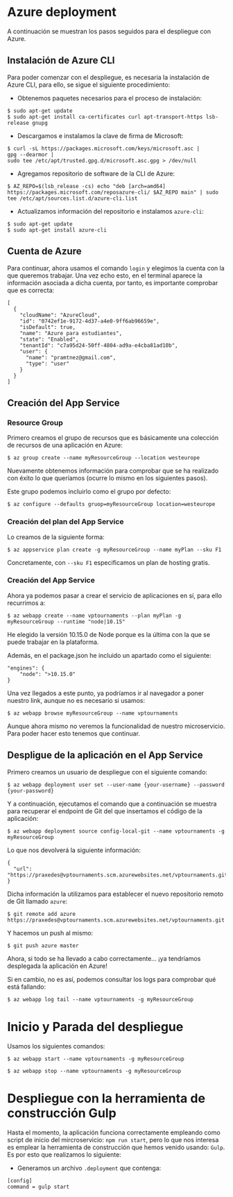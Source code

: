 # Azure deployment

A continuación se muestran los pasos seguidos para el despliegue con Azure.

## Instalación de Azure CLI

Para poder comenzar con el despliegue, es necesaria la instalación de Azure CLI, para ello, se sigue el siguiente procedimiento:

- Obtenemos paquetes necesarios para el proceso de instalación:
```shell
$ sudo apt-get update
$ sudo apt-get install ca-certificates curl apt-transport-https lsb-release gnupg
```  
- Descargamos e instalamos la clave de firma de Microsoft:  
```shell
$ curl -sL https://packages.microsoft.com/keys/microsoft.asc | 
gpg --dearmor | 
sudo tee /etc/apt/trusted.gpg.d/microsoft.asc.gpg > /dev/null
```
- Agregamos repositorio de software de la CLI de Azure:
```shell
$ AZ_REPO=$(lsb_release -cs) echo "deb [arch=amd64] https://packages.microsoft.com/reposazure-cli/ $AZ_REPO main" | sudo tee /etc/apt/sources.list.d/azure-cli.list
```
- Actualizamos información del repositorio e instalamos ```azure-cli```:
```shell
$ sudo apt-get update
$ sudo apt-get install azure-cli
```

## Cuenta de Azure

Para continuar, ahora usamos el comando ```login``` y elegimos la cuenta con la que queremos trabajar. Una vez echo esto, en el terminal aparece la información asociada a dicha cuenta, por tanto, es importante comprobar que es correcta:
```
[
  {
    "cloudName": "AzureCloud",
    "id": "0742ef1e-9172-4d37-a4e0-9ff6ab96659e",
    "isDefault": true,
    "name": "Azure para estudiantes",
    "state": "Enabled",
    "tenantId": "c7a95d24-50ff-4804-ad9a-e4cba81ad10b",
    "user": {
      "name": "pramtnez@gmail.com",
      "type": "user"
    }
  }
]
```


## Creación del App Service

### Resource Group

Primero creamos el grupo de recursos que es básicamente una colección de recursos de una aplicación en Azure:

```shell
$ az group create --name myResourceGroup --location westeurope
```

Nuevamente obtenemos información para comprobar que se ha realizado con éxito lo que queríamos (ocurre lo mismo en los siguientes pasos).

Este grupo podemos incluirlo como el grupo por defecto:

```shell
$ az configure --defaults gruop=myResourceGroup location=westeurope
```

### Creación del plan del App Service

Lo creamos de la siguiente forma:

```shell
$ az appservice plan create -g myResourceGroup --name myPlan --sku F1
```

Concretamente, con ```--sku F1``` especificamos un plan de hosting gratis.

### Creación del App Service

Ahora ya podemos pasar a crear el servicio de aplicaciones en sí, para ello recurrimos a:

```shell
$ az webapp create --name vptournaments --plan myPlan -g myResourceGroup --runtime "node|10.15"
```

He elegido la versión 10.15.0 de Node porque es la última con la que se puede trabajar en la plataforma.

Además, en el package.json he incluido un apartado como el siguiente:

```
"engines": {
    "node": ">10.15.0"
}
```

Una vez llegados a este punto, ya podríamos ir al navegador a poner nuestro link, aunque no es necesario si usamos:

```shell
$ az webapp browse myResourceGroup --name vptournaments
```

Aunque ahora mismo no veremos la funcionalidad de nuestro microservicio. Para poder hacer esto tenemos que continuar.

## Despligue de la aplicación en el App Service

Primero creamos un usuario de despliegue con el siguiente comando:
```shell
$ az webapp deployment user set --user-name {your-username} --password {your-password}
```

Y a continuación, ejecutamos el comando que a continuación se muestra para recuperar el endpoint de Git del que insertamos el código de la aplicación:

```shell
$ az webapp deployment source config-local-git --name vptournaments -g myResourceGroup
```

Lo que nos devolverá la siguiente información:

```
{
  "url": "https://praxedes@vptournaments.scm.azurewebsites.net/vptournaments.git"
}
```

Dicha información la utilizamos para establecer el nuevo repositorio remoto de Git llamado ```azure```:

```shell
$ git remote add azure https://praxedes@vptournaments.scm.azurewebsites.net/vptournaments.git
```

Y hacemos un push al mismo:

```shell
$ git push azure master
```

Ahora, si todo se ha llevado a cabo correctamente... ¡ya tendríamos desplegada la aplicación en Azure!

Si en cambio, no es así, podemos consultar los logs para comprobar qué está fallando:

```shell
$ az webapp log tail --name vptournaments -g myResourceGroup
```

# Inicio y Parada del despliegue

Usamos los siguientes comandos:

```shell
$ az webapp start --name vptournaments -g myResourceGroup

$ az webapp stop --name vptournaments -g myResourceGroup
```

# Despliegue con la herramienta de construcción Gulp

Hasta el momento, la aplicación funciona correctamente empleando como script de inicio del mircroservicio: ```npm run start```, pero lo que nos interesa es emplear la herramienta de construcción que hemos venido usando: ```Gulp```. Es por esto que realizamos lo siguiente:

- Generamos un archivo ```.deployment``` que contenga:
```shell
[config]
command = gulp start
```